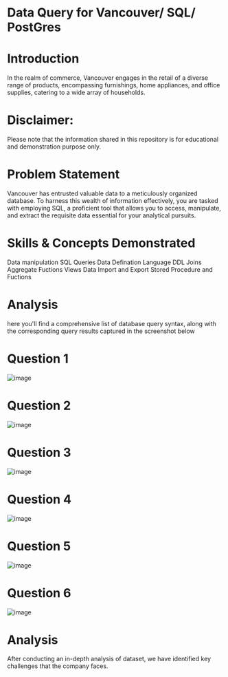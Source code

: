 # Data Query for Vancouver/ SQL/ PostGres
# Introduction
In the realm of commerce, Vancouver engages in the retail of a diverse range of products, encompassing furnishings, home appliances, and office supplies, catering to a wide array of households.
# Disclaimer:
Please note that the information shared in this repository is for educational and demonstration purpose only.
# Problem Statement
Vancouver has entrusted valuable data to a meticulously organized database. To harness this wealth of
information effectively, you are tasked with employing SQL, a proficient tool that allows you to access,
manipulate, and extract the requisite data essential for your analytical pursuits.
# Skills & Concepts Demonstrated 
Data manipulation
SQL Queries
Data Defination Language DDL
Joins
Aggregate Fuctions
Views
Data Import and Export
Stored Procedure and Fuctions
# Analysis
here you'll find a comprehensive list of database query syntax, along with the corresponding query results captured in the screenshot below
# Question 1 
![image](https://github.com/Mizlizzy/Vancouver/assets/125541494/d219001c-7cdc-4f6d-96e2-1d7f74ad345e)
# Question 2
![image](https://github.com/Mizlizzy/Vancouver/assets/125541494/a3382e5d-d013-4747-851a-89bef27d4ad3)
# Question 3
![image](https://github.com/Mizlizzy/Vancouver/assets/125541494/f9a5a175-3ac8-492f-99ed-a04bbc80fa2b)
# Question 4
![image](https://github.com/Mizlizzy/Vancouver/assets/125541494/fede4b1d-37f4-4e30-88d5-4a11d47a2bb0)
# Question 5
![image](https://github.com/Mizlizzy/Vancouver/assets/125541494/76ac3ef6-a16f-4020-8c15-c93cfdc20fa8)
# Question 6
![image](https://github.com/Mizlizzy/Vancouver/assets/125541494/949b1e66-1850-47f2-aae7-53aed717f689)







# Analysis
After conducting an in-depth analysis of dataset, we have identified key challenges that the company faces.
